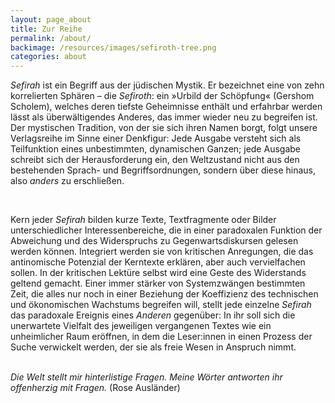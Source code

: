 ```yaml
---
layout: page_about
title: Zur Reihe
permalink: /about/
backimage: /resources/images/sefiroth-tree.png
categories: about
---
```


<p><em>Sefirah</em> ist ein Begriff aus der jüdischen Mystik. Er bezeichnet eine von zehn korrelierten Sphären – die <em>Sefiroth</em>: ein »Urbild der Schöpfung« (Gershom Scholem), welches deren tiefste Geheimnisse enthält und erfahrbar werden lässt als überwältigendes Anderes, das immer wieder neu zu begreifen ist. Der mystischen Tradition, von der sie sich ihren Namen borgt, folgt unsere Verlagsreihe im Sinne einer Denkfigur: Jede Ausgabe versteht sich als Teilfunktion eines unbestimmten, dynamischen Ganzen; jede Ausgabe schreibt sich der Herausforderung ein, den Weltzustand nicht aus den bestehenden Sprach- und Begriffsordnungen, sondern über diese hinaus, also <em>anders</em> zu erschließen.</p>
<br>
<p>Kern jeder <em>Sefirah</em> bilden kurze Texte, Textfragmente oder Bilder unterschiedlicher Interessenbereiche, die in einer paradoxalen Funktion der Abweichung und des Widerspruchs zu Gegenwartsdiskursen gelesen werden können. Integriert werden sie von kritischen Anregungen, die das antinomische Potenzial der Kerntexte erklären, aber auch vervielfachen sollen. In der kritischen Lektüre selbst wird eine Geste des Widerstands geltend gemacht. Einer immer stärker von Systemzwängen bestimmten Zeit, die alles nur noch in einer Beziehung der Koeffizienz des technischen und ökonomischen Wachstums begreifen will, stellt jede einzelne <em>Sefirah</em> das paradoxale Ereignis eines <em>Anderen</em> gegenüber: In ihr soll sich die unerwartete Vielfalt des  jeweiligen vergangenen Textes wie ein unheimlicher Raum eröffnen, in dem die Leser:innen in einen Prozess der Suche verwickelt werden, der sie als freie Wesen in Anspruch nimmt.</p>
<br>
<em>Die Welt stellt mir hinterlistige Fragen. Meine Wörter antworten ihr offenherzig mit Fragen. </em>
(Rose Ausländer)